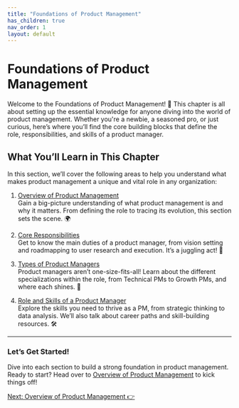 ```yaml
---
title: "Foundations of Product Management"
has_children: true
nav_order: 1
layout: default
---
```


# Foundations of Product Management

Welcome to the Foundations of Product Management! 🎉 This chapter is all about setting up the essential knowledge for anyone diving into the world of product management. Whether you're a newbie, a seasoned pro, or just curious, here’s where you’ll find the core building blocks that define the role, responsibilities, and skills of a product manager.

## What You’ll Learn in This Chapter

In this section, we’ll cover the following areas to help you understand what makes product management a unique and vital role in any organization:

1. [Overview of Product Management](overview-of-product-management)  
   Gain a big-picture understanding of what product management is and why it matters. From defining the role to tracing its evolution, this section sets the scene. 🌍

2. [Core Responsibilities](core-responsibilities)  
   Get to know the main duties of a product manager, from vision setting and roadmapping to user research and execution. It’s a juggling act! 🤹

3. [Types of Product Managers](types-of-product-managers)  
   Product managers aren’t one-size-fits-all! Learn about the different specializations within the role, from Technical PMs to Growth PMs, and where each shines. 🌟

4. [Role and Skills of a Product Manager](role-and-skills-of-a-product-manager)  
   Explore the skills you need to thrive as a PM, from strategic thinking to data analysis. We’ll also talk about career paths and skill-building resources. 🛠️

---

### Let’s Get Started!

Dive into each section to build a strong foundation in product management. Ready to start? Head over to [Overview of Product Management](overview-of-product-management) to kick things off!

<div class="nav-buttons">
    <a href="1.1-overview-of-product-management" class="btn btn-primary">Next: Overview of Product Management 👉</a>
</div>